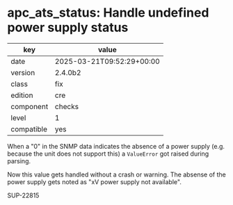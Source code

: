 [//]: # (werk v2)
# apc_ats_status: Handle undefined power supply status

key        | value
---------- | ---
date       | 2025-03-21T09:52:29+00:00
version    | 2.4.0b2
class      | fix
edition    | cre
component  | checks
level      | 1
compatible | yes

When a "0" in the SNMP data indicates the absence of a power supply (e.g. because the unit does not support this) a `ValueError` got raised during parsing.

Now this value gets handled without a crash or warning. The absense of the power supply gets noted as "xV power supply not available".

SUP-22815

